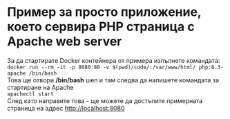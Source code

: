 # Пример за просто приложение, което сервира PHP страница с Apache web server

За да стартирате Docker контейнера от примера изпълнете командата:\
```docker run --rm -it -p 8080:80 -v $(pwd)/code/:/var/www/html/ php:8.3-apache /bin/bash```\
Това ще отвори **/bin/bash** шел и там следва да напишете командата за стартиране на Apache \
```apachectl start```\
След като направите това - ще можете да достъпите примерната страница на
адрес [http://localhost:8080](http://localhost:8080)